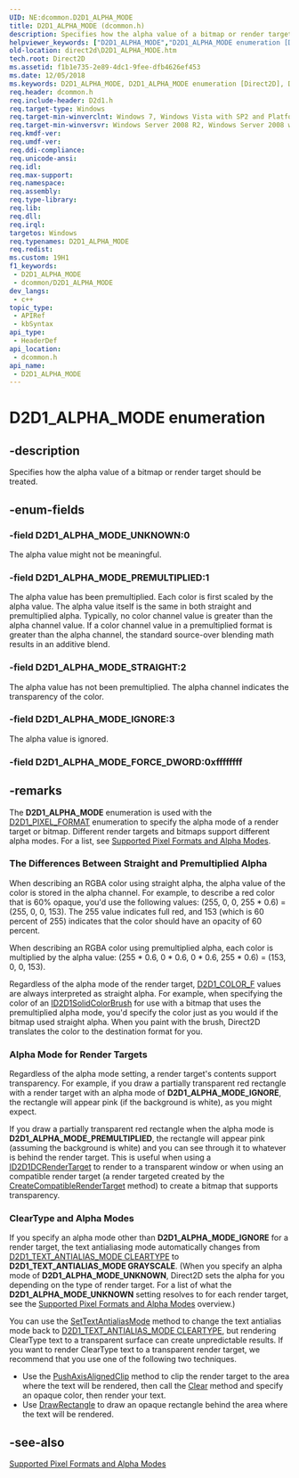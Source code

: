 ```yaml
---
UID: NE:dcommon.D2D1_ALPHA_MODE
title: D2D1_ALPHA_MODE (dcommon.h)
description: Specifies how the alpha value of a bitmap or render target should be treated.
helpviewer_keywords: ["D2D1_ALPHA_MODE","D2D1_ALPHA_MODE enumeration [Direct2D]","D2D1_ALPHA_MODE_IGNORE","D2D1_ALPHA_MODE_PREMULTIPLIED","D2D1_ALPHA_MODE_STRAIGHT","D2D1_ALPHA_MODE_UNKNOWN","dcommon/D2D1_ALPHA_MODE","dcommon/D2D1_ALPHA_MODE_IGNORE","dcommon/D2D1_ALPHA_MODE_PREMULTIPLIED","dcommon/D2D1_ALPHA_MODE_STRAIGHT","dcommon/D2D1_ALPHA_MODE_UNKNOWN","direct2d.D2D1_ALPHA_MODE"]
old-location: direct2d\D2D1_ALPHA_MODE.htm
tech.root: Direct2D
ms.assetid: f1b1e735-2e89-4dc1-9fee-dfb4626ef453
ms.date: 12/05/2018
ms.keywords: D2D1_ALPHA_MODE, D2D1_ALPHA_MODE enumeration [Direct2D], D2D1_ALPHA_MODE_IGNORE, D2D1_ALPHA_MODE_PREMULTIPLIED, D2D1_ALPHA_MODE_STRAIGHT, D2D1_ALPHA_MODE_UNKNOWN, dcommon/D2D1_ALPHA_MODE, dcommon/D2D1_ALPHA_MODE_IGNORE, dcommon/D2D1_ALPHA_MODE_PREMULTIPLIED, dcommon/D2D1_ALPHA_MODE_STRAIGHT, dcommon/D2D1_ALPHA_MODE_UNKNOWN, direct2d.D2D1_ALPHA_MODE
req.header: dcommon.h
req.include-header: D2d1.h
req.target-type: Windows
req.target-min-winverclnt: Windows 7, Windows Vista with SP2 and Platform Update for Windows Vista [desktop apps \| UWP apps]
req.target-min-winversvr: Windows Server 2008 R2, Windows Server 2008 with SP2 and Platform Update for Windows Server 2008 [desktop apps \| UWP apps]
req.kmdf-ver: 
req.umdf-ver: 
req.ddi-compliance: 
req.unicode-ansi: 
req.idl: 
req.max-support: 
req.namespace: 
req.assembly: 
req.type-library: 
req.lib: 
req.dll: 
req.irql: 
targetos: Windows
req.typenames: D2D1_ALPHA_MODE
req.redist: 
ms.custom: 19H1
f1_keywords:
 - D2D1_ALPHA_MODE
 - dcommon/D2D1_ALPHA_MODE
dev_langs:
 - c++
topic_type:
 - APIRef
 - kbSyntax
api_type:
 - HeaderDef
api_location:
 - dcommon.h
api_name:
 - D2D1_ALPHA_MODE
---
```


# D2D1_ALPHA_MODE enumeration


## -description

Specifies how the alpha value of a bitmap or render target should be treated.

## -enum-fields

### -field D2D1_ALPHA_MODE_UNKNOWN:0

The alpha value might not be meaningful.

### -field D2D1_ALPHA_MODE_PREMULTIPLIED:1

The alpha value has been premultiplied. Each color is first scaled by the alpha value. The alpha value itself is the same in both straight and premultiplied alpha. Typically, no color channel value is greater than the alpha channel value.  If a color channel value in a premultiplied format is greater than the alpha channel, the standard source-over blending math results in an additive blend.

### -field D2D1_ALPHA_MODE_STRAIGHT:2

The alpha value has not been premultiplied. The alpha channel indicates the transparency of the color.

### -field D2D1_ALPHA_MODE_IGNORE:3

The alpha value is ignored.

### -field D2D1_ALPHA_MODE_FORCE_DWORD:0xffffffff

## -remarks

The <b>D2D1_ALPHA_MODE</b> enumeration is used with the <a href="/windows/desktop/api/dcommon/ns-dcommon-d2d1_pixel_format">D2D1_PIXEL_FORMAT</a> enumeration to specify the alpha mode of a render target or bitmap. Different render targets and bitmaps support different alpha modes. For a list, see <a href="/windows/desktop/Direct2D/supported-pixel-formats-and-alpha-modes">Supported Pixel Formats and Alpha Modes</a>.

<h3><a id="The_Differences_Between_Straight_and_Premultiplied_Alpha"></a><a id="the_differences_between_straight_and_premultiplied_alpha"></a><a id="THE_DIFFERENCES_BETWEEN_STRAIGHT_AND_PREMULTIPLIED_ALPHA"></a>The Differences Between Straight and Premultiplied Alpha</h3>
When describing an RGBA color using straight alpha, the alpha value of the color is stored in the alpha channel. For example, to describe a red color that is 60% opaque, you'd use the following values: (255, 0, 0, 255 * 0.6) = (255, 0, 0, 153). The 255 value indicates full red, and 153 (which is 60 percent of 255) indicates that the color should have an opacity of 60 percent.

When describing an RGBA color using premultiplied alpha, each color is multiplied by the alpha value: (255 * 0.6, 0 * 0.6, 0 * 0.6, 255 * 0.6) = (153, 0, 0, 153).  

Regardless of the alpha mode of the render target, <a href="/windows/desktop/Direct2D/d2d1-color-f">D2D1_COLOR_F</a> values are always interpreted as straight alpha.  For example, when specifying the color of an <a href="/windows/desktop/api/d2d1/nn-d2d1-id2d1solidcolorbrush">ID2D1SolidColorBrush</a> for use with a bitmap that uses the premultiplied alpha mode, you'd specify the color just as you would if the bitmap used straight alpha. When you paint with the brush, Direct2D translates the color to the destination format for you.

<h3><a id="Alpha_Mode_for_Render_Targets"></a><a id="alpha_mode_for_render_targets"></a><a id="ALPHA_MODE_FOR_RENDER_TARGETS"></a>Alpha Mode for Render Targets</h3>
Regardless of the alpha mode setting, a render target's contents support transparency. For example, if you draw a partially transparent red rectangle with a render target with an alpha mode of <b>D2D1_ALPHA_MODE_IGNORE</b>, the rectangle will appear pink (if the background is white), as you might expect.

If you draw a partially transparent red rectangle when the alpha mode is <b>D2D1_ALPHA_MODE_PREMULTIPLIED</b>, the rectangle will appear pink (assuming the background is white) and you can see through it to whatever is behind the render target. This is useful when using a <a href="https://docs.microsoft.com/windows/desktop/api/d2d1/nn-d2d1-id2d1dcrendertarget">ID2D1DCRenderTarget</a> to render to a transparent window or when using an compatible render target (a render targeted created by the [CreateCompatibleRenderTarget](../d2d1/nf-d2d1-id2d1rendertarget-createcompatiblerendertarget(d2d1_size_f_d2d1_size_u_d2d1_pixel_format_d2d1_compatible_render_target_options_id2d1bitmaprendertarget).md) method) to create a bitmap that supports transparency. 

<h3><a id="ClearType_and_Alpha_Modes"></a><a id="cleartype_and_alpha_modes"></a><a id="CLEARTYPE_AND_ALPHA_MODES"></a>ClearType and Alpha Modes</h3>
If you specify an alpha mode other than <b>D2D1_ALPHA_MODE_IGNORE</b> for a render target, the text antialiasing mode automatically changes from <a href="/windows/desktop/api/d2d1/ne-d2d1-d2d1_text_antialias_mode">D2D1_TEXT_ANTIALIAS_MODE CLEARTYPE</a>  to <b>D2D1_TEXT_ANTIALIAS_MODE GRAYSCALE</b>. (When you specify an alpha mode of <b>D2D1_ALPHA_MODE_UNKNOWN</b>, Direct2D sets the alpha for you depending on the type of render target. For a list of what the <b>D2D1_ALPHA_MODE_UNKNOWN</b> setting resolves to for each render target, see the <a href="/windows/desktop/Direct2D/supported-pixel-formats-and-alpha-modes">Supported Pixel Formats and Alpha Modes</a> overview.) 

You can use the <a href="/windows/desktop/api/d2d1/nf-d2d1-id2d1rendertarget-settextantialiasmode">SetTextAntialiasMode</a> method to change the text antialias mode  back to <a href="/windows/desktop/api/d2d1/ne-d2d1-d2d1_text_antialias_mode">D2D1_TEXT_ANTIALIAS_MODE CLEARTYPE</a>, but rendering ClearType text to a transparent surface can create unpredictable results. If you want to render ClearType text to a transparent render target, we recommend that you use one of the following two techniques. 

<ul>
<li>Use the <a href="/windows/win32/api/d2d1/nf-d2d1-id2d1rendertarget-pushaxisalignedclip(constd2d1_rect_f_d2d1_antialias_mode)">PushAxisAlignedClip</a> method to clip the render target to the area where the text will be rendered,    then call the <a href="/windows/desktop/Direct2D/id2d1rendertarget-clear">Clear</a> method and specify an opaque color, then render your text.</li>
<li>Use <a href="/windows/win32/api/d2d1/nf-d2d1-id2d1rendertarget-drawrectangle(constd2d1_rect_f_id2d1brush_float_id2d1strokestyle)">DrawRectangle</a> to draw an opaque rectangle behind the area where the text will be rendered.</li>
</ul>

## -see-also

<a href="/windows/desktop/Direct2D/supported-pixel-formats-and-alpha-modes">Supported Pixel Formats and Alpha Modes</a>
